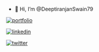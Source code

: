 - 👋 Hi, I’m @DeeptiranjanSwain79

[![portfolio](https://img.shields.io/badge/my_portfolio-000?style=for-the-badge&logo=ko-fi&logoColor=white)](https://deeptiranjanswain.netlify.app/)

[![linkedin](https://img.shields.io/badge/linkedin-0A66C2?style=for-the-badge&logo=linkedin&logoColor=white)](https://www.linkedin.com/in/deeptiranjan-swain-463357221/)

[![twitter](https://img.shields.io/badge/twitter-1DA1F2?style=for-the-badge&logo=twitter&logoColor=white)](https://twitter.com/Deeptiranjan777)
<!---
DeeptiranjanSwain79/DeeptiranjanSwain79 is a ✨ special ✨ repository because its `README.md` (this file) appears on your GitHub profile.
You can click the Preview link to take a look at your changes.
--->
